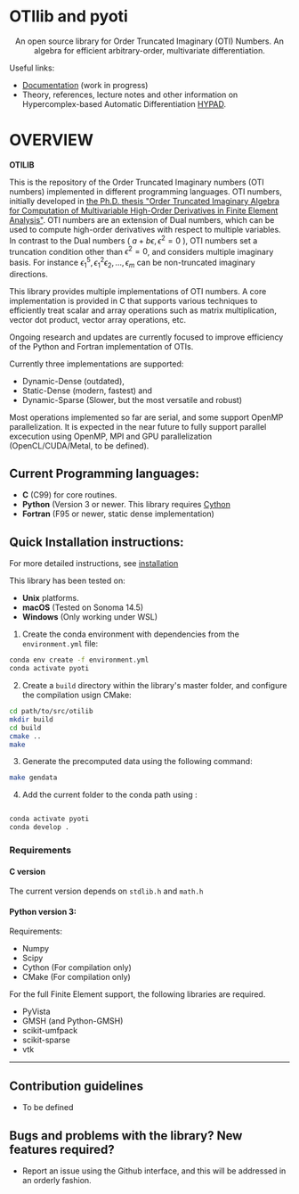 # OTIlib and pyoti 

<p align="center">
An open source library for Order Truncated Imaginary (OTI) Numbers. 
An algebra for efficient arbitrary-order, multivariate differentiation.
</p>

Useful links:

* [Documentation](https://mauriaristi.github.io/otilib/) (work in progress)
* Theory, references, lecture notes and other information on Hypercomplex-based Automatic Differentiation [HYPAD](https://ceid.utsa.edu/HYPAD/).


# OVERVIEW #

**OTILIB** 

This is the repository of the Order Truncated Imaginary numbers (OTI numbers) implemented in different programming languages. OTI numbers, initially developed in [the Ph.D. thesis "Order Truncated Imaginary Algebra for Computation of Multivariable High-Order Derivatives in Finite Element Analysis"](https://www.proquest.com/docview/2749270507/). OTI numbers are an extension of Dual numbers, which can be used to compute high-order derivatives with respect to multiple variables. In contrast to the Dual numbers ( $a + b \epsilon, \epsilon^2 = 0$ ), OTI numbers set a truncation condition other than $\epsilon^2 = 0$, and considers multiple imaginary basis. For instance $\epsilon_1^5,\epsilon_1^2\epsilon_2,\ldots,\epsilon_m$ can be non-truncated imaginary directions.

This library provides multiple implementations of OTI numbers. A core implementation is provided in C that supports various techniques to efficiently treat scalar and array operations such as matrix multiplication, vector dot product, vector array operations, etc.

Ongoing research and updates are currently focused to improve efficiency of the Python and Fortran implementation of OTIs. 

Currently three implementations are supported: 
* Dynamic-Dense (outdated), 
* Static-Dense (modern, fastest) and 
* Dynamic-Sparse  (Slower, but the most versatile and robust)

Most operations implemented so far are serial, and some support OpenMP parallelization. It is expected in the near future to fully support parallel excecution using OpenMP, MPI and GPU parallelization (OpenCL/CUDA/Metal, to be defined).



## Current Programming languages: 
* **C** (C99) for core routines.
* **Python** (Version 3 or newer. This library requires [Cython](http://cython.org)
* **Fortran** (F95 or newer, static dense implementation)

## Quick Installation instructions:


For more detailed instructions, see [installation](https://mauriaristi.github.io/otilib/installation)

This library has been tested on:

- **Unix** platforms.
- **macOS** (Tested on Sonoma 14.5)
- **Windows** (Only working under WSL)


1. Create the conda environment with dependencies from the ```environment.yml``` file:
``` bash
conda env create -f environment.yml
conda activate pyoti
```

2. Create a ```build``` directory within the library's master folder, and configure the compilation usign CMake:

``` bash
cd path/to/src/otilib
mkdir build
cd build
cmake ..
make
```

3. Generate the precomputed data using the following command:

``` bash
make gendata
```

4. Add the current folder to the conda path using :

``` bash

conda activate pyoti
conda develop .
```

### Requirements

#### **C** version

The current version depends on ```stdlib.h``` and ```math.h```

#### Python version 3:

Requirements:

* Numpy
* Scipy
* Cython (For compilation only)
* CMake (For compilation only)

For the full Finite Element support, the following libraries are required.

* PyVista
* GMSH (and Python-GMSH)
* scikit-umfpack
* scikit-sparse
* vtk

  
***

## Contribution guidelines ###

* To be defined


## Bugs and problems with the library? New features required? ###

* Report an issue using the Github interface, and this will be addressed in an orderly fashion. 


<!-- 
### Citations ###

```bibtex
@software{pyoti,
 title = {OTIlib: An open source library for Order Truncated Imaginary (OTI) Numbers},
 version = {0.1},
 author = {Aristizabal, Mauricio},
 year = 2024,
 keywords = {Python, Hypercomplex Algebras, Complex Step, Hyperdual numbers,},
 url = {https://github.com/mauriaristi/otilib}
}
```
 -->